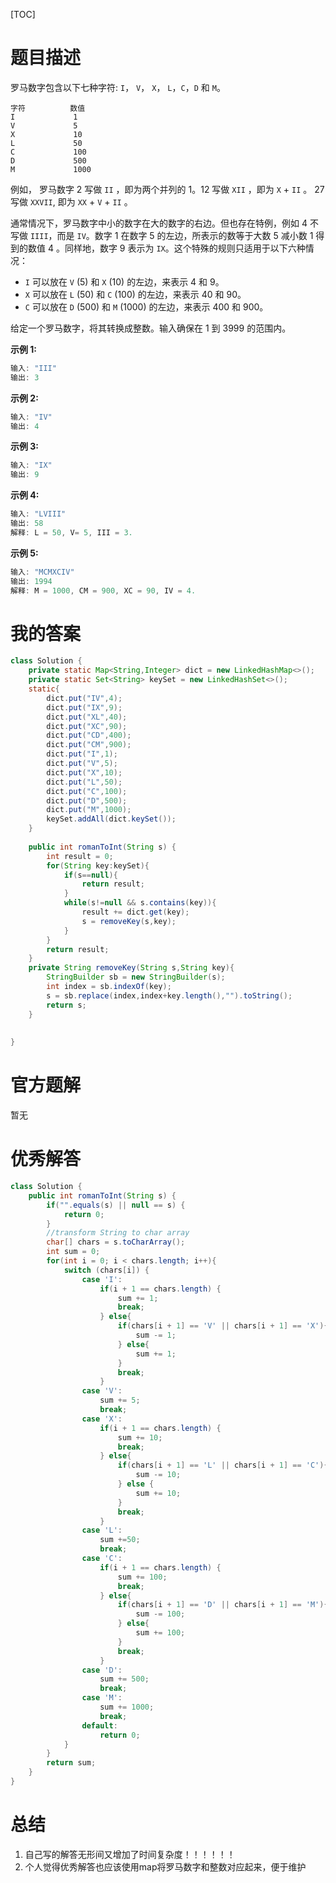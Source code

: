[TOC]

# 题目描述

罗马数字包含以下七种字符: `I`， `V`， `X`， `L`，`C`，`D` 和 `M`。

```
字符          数值
I             1
V             5
X             10
L             50
C             100
D             500
M             1000
```

例如， 罗马数字 2 写做 `II` ，即为两个并列的 1。12 写做 `XII` ，即为 `X` + `II` 。 27 写做  `XXVII`, 即为 `XX` + `V` + `II` 。

通常情况下，罗马数字中小的数字在大的数字的右边。但也存在特例，例如 4 不写做 `IIII`，而是 `IV`。数字 1 在数字 5 的左边，所表示的数等于大数 5 减小数 1 得到的数值 4 。同样地，数字 9 表示为 `IX`。这个特殊的规则只适用于以下六种情况：

- `I` 可以放在 `V` (5) 和 `X` (10) 的左边，来表示 4 和 9。
- `X` 可以放在 `L` (50) 和 `C` (100) 的左边，来表示 40 和 90。 
- `C` 可以放在 `D` (500) 和 `M` (1000) 的左边，来表示 400 和 900。

给定一个罗马数字，将其转换成整数。输入确保在 1 到 3999 的范围内。

**示例 1:**

```cpp
输入: "III"
输出: 3
```

**示例 2:**

```cpp
输入: "IV"
输出: 4
```

**示例 3:**

```cpp
输入: "IX"
输出: 9
```

**示例 4:**

```cpp
输入: "LVIII"
输出: 58
解释: L = 50, V= 5, III = 3.
```

**示例 5:**

```cpp
输入: "MCMXCIV"
输出: 1994
解释: M = 1000, CM = 900, XC = 90, IV = 4.
```

# 我的答案

```java
class Solution {
    private static Map<String,Integer> dict = new LinkedHashMap<>();
    private static Set<String> keySet = new LinkedHashSet<>();
    static{
        dict.put("IV",4);
        dict.put("IX",9);
        dict.put("XL",40);
        dict.put("XC",90);
        dict.put("CD",400);
        dict.put("CM",900);
        dict.put("I",1);
        dict.put("V",5);
        dict.put("X",10);
        dict.put("L",50);
        dict.put("C",100);
        dict.put("D",500);
        dict.put("M",1000);
        keySet.addAll(dict.keySet());
    }
        
    public int romanToInt(String s) {
        int result = 0;
        for(String key:keySet){
            if(s==null){
                return result;
            }
            while(s!=null && s.contains(key)){
                result += dict.get(key);
                s = removeKey(s,key);
            }
        }
        return result;
    }
    private String removeKey(String s,String key){
        StringBuilder sb = new StringBuilder(s);
        int index = sb.indexOf(key);
        s = sb.replace(index,index+key.length(),"").toString();
        return s;
    }
    
    
}
```

# 官方题解

暂无

# 优秀解答

```java
class Solution {
    public int romanToInt(String s) {
        if("".equals(s) || null == s) {
            return 0;
        }
        //transform String to char array
        char[] chars = s.toCharArray();
        int sum = 0;
        for(int i = 0; i < chars.length; i++){
            switch (chars[i]) {
                case 'I':
                    if(i + 1 == chars.length) {
                        sum += 1;
                        break;
                    } else{
                        if(chars[i + 1] == 'V' || chars[i + 1] == 'X'){
                            sum -= 1;
                        } else{
                            sum += 1;
                        }
                        break;
                    }
                case 'V':
                    sum += 5;
                    break;
                case 'X':
                    if(i + 1 == chars.length) {
                        sum += 10;
                        break;
                    } else{
                        if(chars[i + 1] == 'L' || chars[i + 1] == 'C'){
                            sum -= 10;
                        } else {
                            sum += 10;
                        }
                        break;
                    }
                case 'L':
                    sum +=50;
                    break;
                case 'C':
                    if(i + 1 == chars.length) {
                        sum += 100;
                        break;
                    } else{
                        if(chars[i + 1] == 'D' || chars[i + 1] == 'M'){
                            sum -= 100;
                        } else{
                            sum += 100;
                        }
                        break;
                    }
                case 'D':
                    sum += 500;
                    break;
                case 'M':
                    sum += 1000;
                    break;
                default:
                    return 0;
            }
        }
        return sum;
    }
}
```

# 总结

1. 自己写的解答无形间又增加了时间复杂度！！！！！！
2. 个人觉得优秀解答也应该使用map将罗马数字和整数对应起来，便于维护